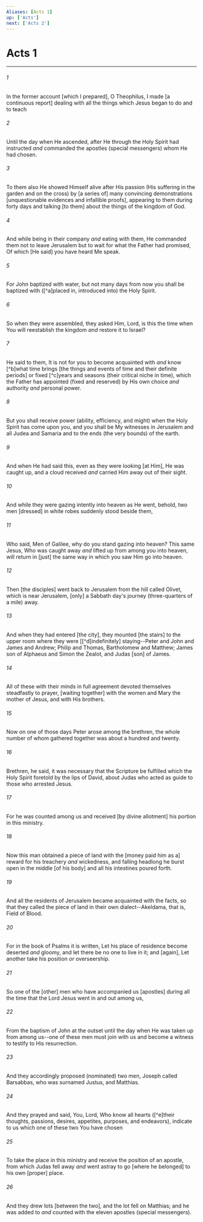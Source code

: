 ```yaml
---
Aliases: [Acts 1]
up: ['Acts']
next: ['Acts 2']
---
```

# Acts 1

***














###### 1 






In the former account [which I prepared], O Theophilus, I made [a continuous report] dealing with all the things which Jesus began to do and to teach 













###### 2 






Until the day when He ascended, after He through the Holy Spirit had instructed _and_ commanded the apostles (special messengers) whom He had chosen. 













###### 3 






To them also He showed Himself alive after His passion (His suffering in the garden and on the cross) by [a series of] many convincing demonstrations [unquestionable evidences and infallible proofs], appearing to them during forty days and talking [to them] about the things of the kingdom of God. 













###### 4 






And while being in their company _and_ eating with them, He commanded them not to leave Jerusalem but to wait for what the Father had promised, Of which [He said] you have heard Me speak. 













###### 5 






For John baptized with water, but not many days from now you shall be baptized with ([^a]placed in, introduced into) the Holy Spirit. 













###### 6 






So when they were assembled, they asked Him, Lord, is this the time when You will reestablish the kingdom _and_ restore it to Israel? 













###### 7 






He said to them, It is not for you to become acquainted with _and_ know [^b]what time brings [the things and events of time and their definite periods] or fixed [^c]years and seasons (their critical niche in time), which the Father has appointed (fixed and reserved) by His own choice _and_ authority _and_ personal power. 













###### 8 






But you shall receive power (ability, efficiency, and might) when the Holy Spirit has come upon you, and you shall be My witnesses in Jerusalem and all Judea and Samaria and to the ends (the very bounds) of the earth. 













###### 9 






And when He had said this, even as they were looking [at Him], He was caught up, and a cloud received _and_ carried Him away out of their sight. 













###### 10 






And while they were gazing intently into heaven as He went, behold, two men [dressed] in white robes suddenly stood beside them, 













###### 11 






Who said, Men of Galilee, why do you stand gazing into heaven? This same Jesus, Who was caught away _and_ lifted up from among you into heaven, will return in [just] the same way in which you saw Him go into heaven. 













###### 12 






Then [the disciples] went back to Jerusalem from the hill called Olivet, which is near Jerusalem, [only] a Sabbath day's journey (three-quarters of a mile) away. 













###### 13 






And when they had entered [the city], they mounted [the stairs] to the upper room where they were [[^d]indefinitely] staying--Peter and John and James and Andrew; Philip and Thomas, Bartholomew and Matthew; James son of Alphaeus and Simon the Zealot, and Judas [son] of James. 













###### 14 






All of these with their minds in full agreement devoted themselves steadfastly to prayer, [waiting together] with the women and Mary the mother of Jesus, and with His brothers. 













###### 15 






Now on one of those days Peter arose among the brethren, the whole number of whom gathered together was about a hundred and twenty. 













###### 16 






Brethren, he said, it was necessary that the Scripture be fulfilled which the Holy Spirit foretold by the lips of David, about Judas who acted as guide to those who arrested Jesus. 













###### 17 






For he was counted among us and received [by divine allotment] his portion in this ministry. 













###### 18 






Now this man obtained a piece of land with the [money paid him as a] reward for his treachery _and_ wickedness, and falling headlong he burst open in the middle [of his body] and all his intestines poured forth. 













###### 19 






And all the residents of Jerusalem became acquainted with the facts, so that they called the piece of land in their own dialect--Akeldama, that is, Field of Blood. 













###### 20 






For in the book of Psalms it is written, Let his place of residence become deserted _and_ gloomy, and let there be no one to live in it; and [again], Let another take his position _or_ overseership. 













###### 21 






So one of the [other] men who have accompanied us [apostles] during all the time that the Lord Jesus went in and out among us, 













###### 22 






From the baptism of John at the outset until the day when He was taken up from among us--one of these men must join with us and become a witness to testify to His resurrection. 













###### 23 






And they accordingly proposed (nominated) two men, Joseph called Barsabbas, who was surnamed Justus, and Matthias. 













###### 24 






And they prayed and said, You, Lord, Who know all hearts ([^e]their thoughts, passions, desires, appetites, purposes, and endeavors), indicate to us which one of these two You have chosen 













###### 25 






To take the place in this ministry and receive the position of an apostle, from which Judas fell away _and_ went astray to go [where he belonged] to his own [proper] place. 













###### 26 






And they drew lots [between the two], and the lot fell on Matthias; and he was added to _and_ counted with the eleven apostles (special messengers).
